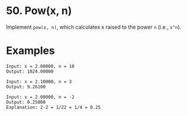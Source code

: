 # 50. Pow(x, n)

Implement `pow(x, n)`, which calculates x raised to the power `n` (i.e., `x^n`).

# Examples

```
Input: x = 2.00000, n = 10
Output: 1024.00000
```

```
Input: x = 2.10000, n = 3
Output: 9.26100
```

```
Input: x = 2.00000, n = -2
Output: 0.25000
Explanation: 2-2 = 1/22 = 1/4 = 0.25
```
